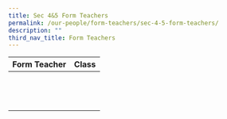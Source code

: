 ```yaml
---
title: Sec 4&5 Form Teachers
permalink: /our-people/form-teachers/sec-4-5-form-teachers/
description: ""
third_nav_title: Form Teachers
---
```

| Form Teacher | Class| 
| -------- | -------- | 
||
||
||
||
||
||
||
||
||
||
||
||
||

